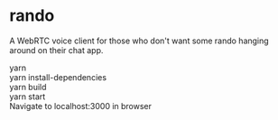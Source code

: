 # rando 
A WebRTC voice client for those who don't want some rando hanging around on their chat app.

yarn  
yarn install-dependencies  
yarn build  
yarn start  
Navigate to localhost:3000 in browser

